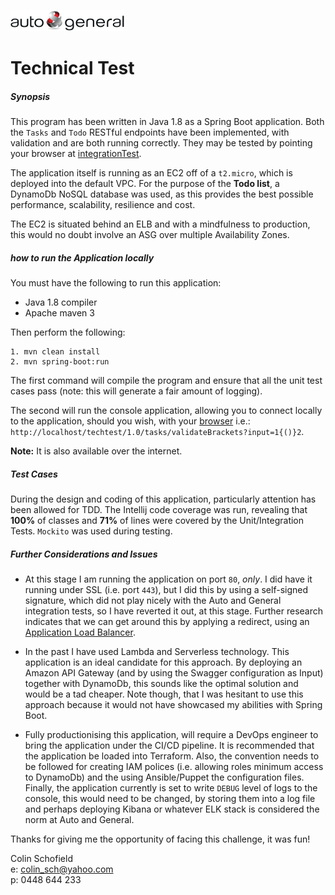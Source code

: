 ![](logo.png)

# Technical Test
##### Synopsis
This program has been written in Java 1.8 as a Spring Boot application. Both the `Tasks` and `Todo` RESTful endpoints have been 
implemented, with validation and are both running correctly. They may be tested by pointing your browser at [integrationTest](https://join.autogeneral.com.au/test/1.0/integrationTest?url=http%3A%2F%2F13.239.134.226%2Ftechtest%2F1.0).

The application itself is running as an EC2 off of a `t2.micro`, which is deployed into the default VPC. For the purpose of 
the **Todo list**, a DynamoDb NoSQL database was used, as this provides the best possible performance, scalability, resilience and cost.
 
The EC2 is situated behind an ELB and with a mindfulness to production, this would no doubt involve an ASG over multiple Availability Zones.

##### how to run the Application locally
You must have the following to run this application:
- Java 1.8 compiler 
- Apache maven 3 

Then perform the following:
```
1. mvn clean install
2. mvn spring-boot:run
```

The first command will compile the program and ensure that all the unit test cases pass (note: this will generate a fair amount of logging). 

The second will run the console application, allowing you to connect locally to the application, should you wish, with your [browser](http://localhost/techtest/1.0/tasks/validateBrackets?input=1{()}2) i.e.: `http://localhost/techtest/1.0/tasks/validateBrackets?input=1{()}2`.
 
 **Note:** It is also available over the internet.

##### Test Cases

During the design and coding of this application, particularly attention has been allowed for TDD. The Intellij code coverage was run, 
revealing that **100%** of classes and **71%** of lines were covered by the Unit/Integration Tests. `Mockito` was used during testing.

##### Further Considerations and Issues

- At this stage I am running the application on port `80`, *only*. I did have it running under SSL (i.e. port `443`), but I did this by
using a self-signed signature, which did not play nicely with the Auto and General integration tests, so I have reverted it out, at this
 stage. Further research indicates that we can get around this by applying a redirect, using an [Application Load Balancer](https://exampleloadbalancer.com/redirect_demo.html).
 
- In the past I have used Lambda and Serverless technology. This application is an ideal candidate for this approach. 
By deploying an Amazon API Gateway (and by using the Swagger configuration as Input) together with DynamoDb, this sounds like 
 the optimal solution and would be a tad cheaper. Note though, that I was hesitant to use this approach because it would not 
 have showcased my abilities with Spring Boot.

- Fully productionising this application, will require a DevOps engineer to bring the application under the CI/CD pipeline.
It is recommended that the application be loaded into Terraform. Also, the convention needs to be followed for creating IAM polices (i.e. allowing roles minimum access to DynamoDb) and the 
using Ansible/Puppet the configuration files. Finally, the application currently is set to write `DEBUG` level of logs to the 
console, this would need to be changed, by storing them into a log file and perhaps deploying Kibana or whatever ELK stack 
is considered the norm at Auto and General.

Thanks for giving me the opportunity of facing this challenge, it was fun!

Colin Schofield   
e: colin_sch@yahoo.com  
p: 0448 644 233

